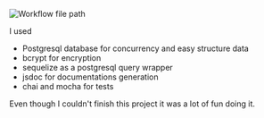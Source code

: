 ![Workflow file path](https://github.com/agbanusi/Funda-Wallet/workflows/test-integration/badge.svg)

I used 
- Postgresql database for concurrency and easy structure data
- bcrypt for encryption
- sequelize as a postgresql query wrapper
- jsdoc for documentations generation
- chai and mocha for tests

Even though I couldn't finish this project it was a lot of fun doing it.